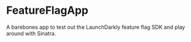 # FeatureFlagApp

A barebones app to test out the LaunchDarkly feature flag SDK and play around with Sinatra.

